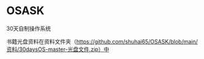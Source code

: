 # OSASK

30天自制操作系统

书籍光盘资料在资料文件夹（https://github.com/shuhai65/OSASK/blob/main/资料/30daysOS-master-光盘文件.zip）中


